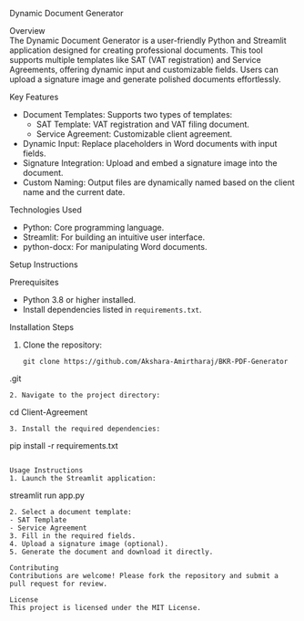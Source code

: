 

Dynamic Document Generator

Overview  
The Dynamic Document Generator is a user-friendly Python and Streamlit application designed for creating professional documents. This tool supports multiple templates like SAT (VAT registration) and Service Agreements, offering dynamic input and customizable fields. Users can upload a signature image and generate polished documents effortlessly.

Key Features  
- Document Templates: Supports two types of templates:  
  - SAT Template: VAT registration and VAT filing document.  
  - Service Agreement: Customizable client agreement.  
- Dynamic Input: Replace placeholders in Word documents with input fields.  
- Signature Integration: Upload and embed a signature image into the document.  
- Custom Naming: Output files are dynamically named based on the client name and the current date.  

Technologies Used  
- Python: Core programming language.  
- Streamlit: For building an intuitive user interface.  
- python-docx: For manipulating Word documents.  

Setup Instructions  

Prerequisites  
- Python 3.8 or higher installed.  
- Install dependencies listed in `requirements.txt`.  

Installation Steps  
1. Clone the repository:  
   ```
   git clone https://github.com/Akshara-Amirtharaj/BKR-PDF-Generator
.git
   ```  
2. Navigate to the project directory:  
   ```
   cd Client-Agreement
   ```  
3. Install the required dependencies:  
   ```
   pip install -r requirements.txt
   ```  

Usage Instructions  
1. Launch the Streamlit application:  
   ```
   streamlit run app.py
   ```  
2. Select a document template:  
   - SAT Template  
   - Service Agreement  
3. Fill in the required fields.  
4. Upload a signature image (optional).  
5. Generate the document and download it directly.  

Contributing  
Contributions are welcome! Please fork the repository and submit a pull request for review.  

License  
This project is licensed under the MIT License.  

